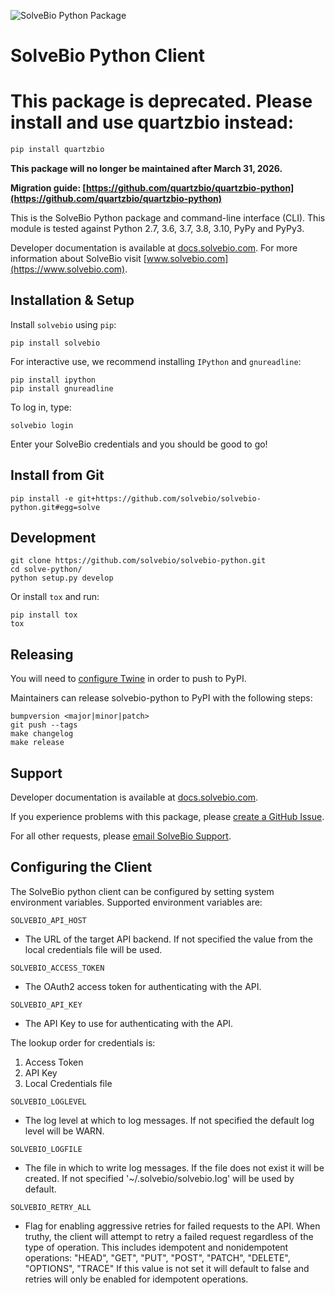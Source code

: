 ![SolveBio Python Package](https://github.com/solvebio/solvebio-python/workflows/SolveBio%20Python%20Package/badge.svg)


SolveBio Python Client
======================

# This package is deprecated. Please install and use quartzbio instead:

```bash
pip install quartzbio
```

**This package will no longer be maintained after March 31, 2026.**

**Migration guide: [https://github.com/quartzbio/quartzbio-python](https://github.com/quartzbio/quartzbio-python)**

This is the SolveBio Python package and command-line interface (CLI).
This module is tested against Python 2.7, 3.6, 3.7, 3.8, 3.10, PyPy and PyPy3.

Developer documentation is available at [docs.solvebio.com](https://docs.solvebio.com). For more information about SolveBio visit [www.solvebio.com](https://www.solvebio.com).



Installation & Setup
--------------------

Install `solvebio` using `pip`:

    pip install solvebio


For interactive use, we recommend installing `IPython` and `gnureadline`:

    pip install ipython
    pip install gnureadline


To log in, type:

    solvebio login


Enter your SolveBio credentials and you should be good to go!


Install from Git
----------------

    pip install -e git+https://github.com/solvebio/solvebio-python.git#egg=solve


Development
-----------

    git clone https://github.com/solvebio/solvebio-python.git
    cd solve-python/
    python setup.py develop


Or install `tox` and run:

    pip install tox
    tox


Releasing
---------

You will need to [configure Twine](https://twine.readthedocs.io/en/latest/#installation) in order to push to PyPI.

Maintainers can release solvebio-python to PyPI with the following steps:

    bumpversion <major|minor|patch>
    git push --tags
    make changelog
    make release



Support
-------

Developer documentation is available at [docs.solvebio.com](https://docs.solvebio.com).

If you experience problems with this package, please [create a GitHub Issue](https://github.com/solvebio/solvebio-python/issues).

For all other requests, please [email SolveBio Support](mailto:support@solvebio.com).


Configuring the Client
-------

The SolveBio python client can be configured by setting system environment variables.
Supported environment variables are:

`SOLVEBIO_API_HOST`     
- The URL of the target API backend. 
If not specified the value from the local credentials file will be used.

`SOLVEBIO_ACCESS_TOKEN` 
- The OAuth2 access token for authenticating with the API.

`SOLVEBIO_API_KEY`       
- The API Key to use for authenticating with the API.

The lookup order for credentials is:
1. Access Token
2. API Key
3. Local Credentials file

`SOLVEBIO_LOGLEVEL` 
- The log level at which to log messages.
If not specified the default log level will be WARN.

`SOLVEBIO_LOGFILE`        
- The file in which to write log messages. 
If the file does not exist it will be created. 
If not specified '~/.solvebio/solvebio.log' will be used by default.

`SOLVEBIO_RETRY_ALL`
- Flag for enabling aggressive retries for failed requests to the API.
When truthy, the client will attempt to retry a failed request regardless of the type of operation.
This includes idempotent and nonidempotent operations:
"HEAD", "GET", "PUT", "POST", "PATCH", "DELETE", "OPTIONS", "TRACE"
If this value is not set it will default to false and retries will only be enabled for idempotent operations.
